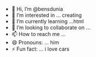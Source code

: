 - 👋 Hi, I’m @bensdunia
- 👀 I’m interested in ... creating 
- 🌱 I’m currently learning ...html
- 💞️ I’m looking to collaborate on ...
- 📫 How to reach me ...
- 😄 Pronouns: ... him
- ⚡ Fun fact: ... i love cars 

<!---
bensdunia/bensdunia is a ✨ special ✨ repository because its `README.md` (this file) appears on your GitHub profile.
You can click the Preview link to take a look at your changes.
--->

